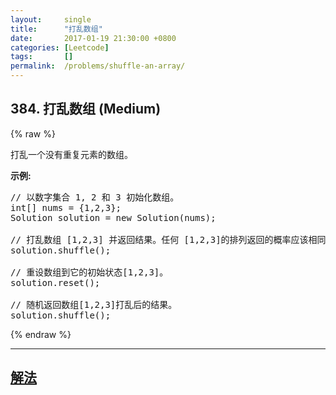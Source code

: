 ```yaml
---
layout:     single
title:      "打乱数组"
date:       2017-01-19 21:30:00 +0800
categories: [Leetcode]
tags:       []
permalink:  /problems/shuffle-an-array/
---
```


## 384. 打乱数组 (Medium)

{% raw %}

<p>打乱一个没有重复元素的数组。</p>

<p><strong>示例:</strong></p>

<pre>
// 以数字集合 1, 2 和 3 初始化数组。
int[] nums = {1,2,3};
Solution solution = new Solution(nums);

// 打乱数组 [1,2,3] 并返回结果。任何 [1,2,3]的排列返回的概率应该相同。
solution.shuffle();

// 重设数组到它的初始状态[1,2,3]。
solution.reset();

// 随机返回数组[1,2,3]打乱后的结果。
solution.shuffle();
</pre>

{% endraw %}

---

## [解法](https://github.com/openset/leetcode/tree/master/problems/shuffle-an-array)
